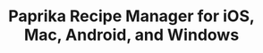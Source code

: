 ---
title: Paprika Recipe Manager for iOS, Mac, Android, and Windows
description: "" 
image: ""
url: https://paprikaapp.com
tags: [software]
---